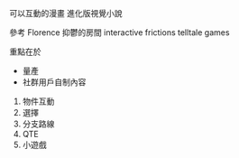 可以互動的漫畫
進化版視覺小說


參考
Florence
抑鬱的房間
interactive frictions
telltale games

重點在於
* 量產
* 社群用戶自制內容

1. 物件互動
2. 選擇
3. 分支路線
4. QTE
5. 小遊戲
